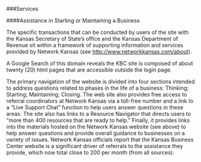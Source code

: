 ###Services

####Assistance in Starting or Maintaining a Business

The specific transactions that can be conducted by users of the site with the Kansas Secretary of State’s office and the Kansas Department of Revenue sit within a framework of supporting information and services provided by Network Kansas (see http://www.networkkansas.com/about).   

A Google Search of this domain reveals the KBC site is composed of about twenty (20) html pages that are accessible outside the login page.

The primary navigation of the website is divided into four sections intended to address questions related to phases in the life of a business: Thinking; Starting; Maintaining; Closing.  The web site also provides free access to referral coordinators at Network Kansas via a toll-free number and a link to a “Live Support Chat” function to help users answer questions in these areas. The site also has links to a Resource Navigator that directs users to “more than 400 resources that are ready to help.” Finally, it provides links into the materials hosted on the Network Kansas website (see above) to help answer questions and provide overall guidance to businesses on a variety of issues.
Network Kansas officials report that the Kansas Business Center website is a significant driver of referrals to the assistance they provide, which now total close to 200 per month (from all sources).
